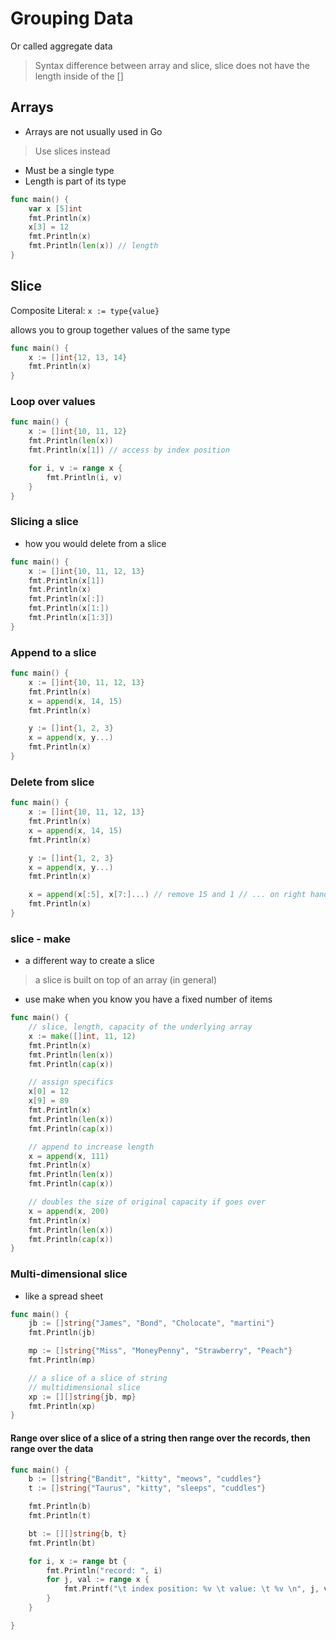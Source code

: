 # Grouping Data  
Or called aggregate data

> Syntax difference between array and slice, slice does not have the length inside of the []

## Arrays
- Arrays are not usually used in Go
> Use slices instead

- Must be a single type
- Length is part of its type

```go
func main() {
	var x [5]int
	fmt.Println(x)
	x[3] = 12
	fmt.Println(x)
	fmt.Println(len(x)) // length
}
```

## Slice
Composite Literal: `x := type{value}`

allows you to group together values of the same type

```go
func main() {
	x := []int{12, 13, 14}
	fmt.Println(x)
}
```

### Loop over values

```go
func main() {
	x := []int{10, 11, 12}
	fmt.Println(len(x))
	fmt.Println(x[1]) // access by index position

	for i, v := range x {
		fmt.Println(i, v)
	}
}
```
### Slicing a slice
- how you would delete from a slice

```go
func main() {
	x := []int{10, 11, 12, 13}
	fmt.Println(x[1])
	fmt.Println(x)
	fmt.Println(x[:])
	fmt.Println(x[1:])
	fmt.Println(x[1:3])
}
```

### Append to a slice

```go
func main() {
	x := []int{10, 11, 12, 13}
	fmt.Println(x)
	x = append(x, 14, 15)
	fmt.Println(x)

	y := []int{1, 2, 3}
	x = append(x, y...)
	fmt.Println(x)
}
```
### Delete from slice

```go
func main() {
	x := []int{10, 11, 12, 13}
	fmt.Println(x)
	x = append(x, 14, 15)
	fmt.Println(x)

	y := []int{1, 2, 3}
	x = append(x, y...)
	fmt.Println(x)

	x = append(x[:5], x[7:]...) // remove 15 and 1 // ... on right hand side is called unfurling 
	fmt.Println(x)
}
```
### slice - make
- a different way to create a slice
> a slice is built on top of an array (in general)
- use make when you know you have a fixed number of items

```go
func main() {
	// slice, length, capacity of the underlying array
	x := make([]int, 11, 12)
	fmt.Println(x)
	fmt.Println(len(x))
	fmt.Println(cap(x))

	// assign specifics
	x[0] = 12
	x[9] = 89
	fmt.Println(x)
	fmt.Println(len(x))
	fmt.Println(cap(x))

	// append to increase length
	x = append(x, 111)
	fmt.Println(x)
	fmt.Println(len(x))
	fmt.Println(cap(x))

	// doubles the size of original capacity if goes over
	x = append(x, 200)
	fmt.Println(x)
	fmt.Println(len(x))
	fmt.Println(cap(x))
}
```
### Multi-dimensional slice
- like a spread sheet
```go
func main() {
	jb := []string{"James", "Bond", "Cholocate", "martini"}
	fmt.Println(jb)

	mp := []string{"Miss", "MoneyPenny", "Strawberry", "Peach"}
	fmt.Println(mp)

	// a slice of a slice of string
	// multidimensional slice
	xp := [][]string{jb, mp}
	fmt.Println(xp)
}
```

#### Range over  slice of a slice of a string then range over the records, then range over the data
```go
func main() {
	b := []string{"Bandit", "kitty", "meows", "cuddles"}
	t := []string{"Taurus", "kitty", "sleeps", "cuddles"}

	fmt.Println(b)
	fmt.Println(t)

	bt := [][]string{b, t}
	fmt.Println(bt)

	for i, x := range bt {
		fmt.Println("record: ", i)
		for j, val := range x {
			fmt.Printf("\t index position: %v \t value: \t %v \n", j, val)
		}
	}

}
```
